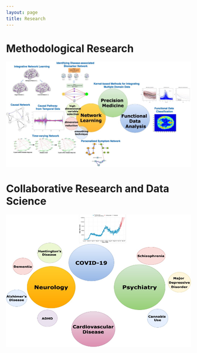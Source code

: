 ```yaml
---
layout: page
title: Research
---
```


# Methodological Research 

<img src="assets/img/method_projects.jpg" >

# Collaborative Research and Data Science

<img src="assets/img/applied_projects.jpg" width = "600" height = "360">
